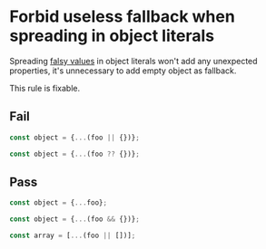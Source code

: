 # Forbid useless fallback when spreading in object literals

Spreading [falsy values](https://developer.mozilla.org/en-US/docs/Glossary/Falsy) in object literals won't add any unexpected properties, it's unnecessary to add empty object as fallback.

This rule is fixable.

## Fail

```js
const object = {...(foo || {})};
```

```js
const object = {...(foo ?? {})};
```

## Pass

```js
const object = {...foo};
```

```js
const object = {...(foo && {})};
```

```js
const array = [...(foo || [])];
```
